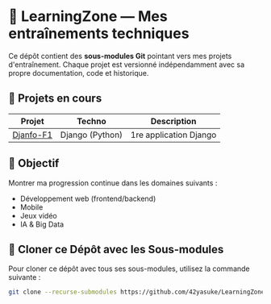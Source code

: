# 🎯 LearningZone — Mes entraînements techniques

Ce dépôt contient des **sous-modules Git** pointant vers mes projets d'entraînement. Chaque projet est versionné indépendamment avec sa propre documentation, code et historique.

## 🔧 Projets en cours

| Projet | Techno | Description |
|--------|--------|-------------|
| [Djanfo-F1](https://github.com/42yasuke/Django-F1) | Django (Python) | 1re application Django |

## 📌 Objectif
Montrer ma progression continue dans les domaines suivants :
- Développement web (frontend/backend)
- Mobile
- Jeux vidéo
- IA & Big Data

## 🚀 Cloner ce Dépôt avec les Sous-modules

Pour cloner ce dépôt avec tous ses sous-modules, utilisez la commande suivante :

```bash
git clone --recurse-submodules https://github.com/42yasuke/LearningZone
```
